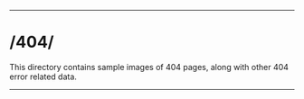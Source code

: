 
***

# /404/

This directory contains sample images of 404 pages, along with other 404 error related data.

***
